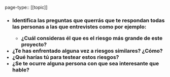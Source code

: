 page-type:: [[topic]]
- ### Identifica las preguntas que querrás que te respondan todas las personas a las que entrevistes como por ejemplo:<ul><li>¿Cuál consideras él que es el riesgo más grande de este proyecto?</li></ul><li>¿Te has enfrentado alguna vez a riesgos similares? ¿Cómo?</li><li>¿Qué harías tú para testear estos riesgos?</li><li>¿Se te ocurre alguna persona con que sea interesante que hable?</li></ul>


